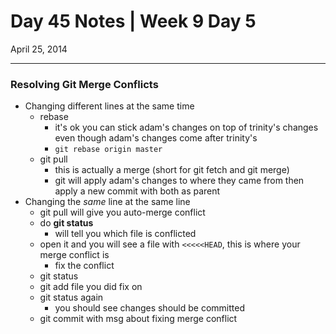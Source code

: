 # Day 45 Notes | Week 9 Day 5

April 25, 2014

---

### Resolving Git Merge Conflicts

* Changing different lines at the same time
	* rebase
		* it's ok you can stick adam's changes on top of trinity's changes even though adam's changes come after trinity's
		* ```git rebase origin master```
	* git pull
		* this is actually a merge (short for git fetch and git merge)
		* git will apply adam's changes to where they came from then apply a new commit with both as parent
* Changing the *same* line at the same line
	* git pull will give you auto-merge conflict
	* do **git status**
		* will tell you which file is conflicted
	* open it and you will see a file with ```<<<<<HEAD```, this is where your merge conflict is
		* fix the conflict
	* git status
	* git add file you did fix on
	* git status again
		* you should see changes should be committed
	* git commit with msg about fixing merge conflict